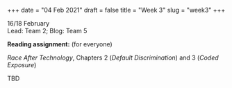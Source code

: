 +++
date = "04 Feb 2021"
draft = false
title = "Week 3"
slug = "week3"
+++

16/18 February  
Lead: Team 2; Blog: Team 5

**Reading assignment:** (for everyone)

_Race After Technology_, Chapters 2 (_Default Discrimination_) and 3 (_Coded Exposure_)

TBD


